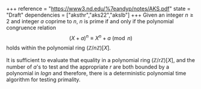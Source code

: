 +++
reference = "https://www3.nd.edu/%7eandyp/notes/AKS.pdf"
state = "Draft"
dependencies = ["aksthr","aks22","akslb"]
+++
Given an integer $n\geq 2$ and integer $a$ coprime to $n$, $n$ is prime if and only if the polynomial congruence relation
$$(X+a)^{n}\equiv X^{n}+a{\pmod {n}}$$
holds within the polynomial ring $(\mathbb{Z}/n\mathbb{Z})[X]$.

It is sufficient to evaluate that equality in a polynomial ring $(\mathbb{Z}/r\mathbb{Z})[X]$, and the number of $a$'s to test and the appropriate $r$ are both bounded by a polynomial in $log n$ and therefore, there is a deterministic polynomial time algorithm for testing primality.